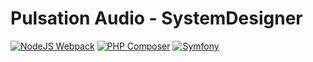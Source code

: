 # Pulsation Audio - SystemDesigner

[![NodeJS Webpack](https://github.com/wolfkidsounds/tools.pulsationaudio.local/actions/workflows/webpack.yml/badge.svg?branch=main)](https://github.com/wolfkidsounds/tools.pulsationaudio.local/actions/workflows/webpack.yml) 
[![PHP Composer](https://github.com/wolfkidsounds/tools.pulsationaudio.local/actions/workflows/php.yml/badge.svg?branch=main)](https://github.com/wolfkidsounds/tools.pulsationaudio.local/actions/workflows/php.yml) 
[![Symfony](https://github.com/wolfkidsounds/tools.pulsationaudio.local/actions/workflows/symfony.yml/badge.svg?branch=main)](https://github.com/wolfkidsounds/tools.pulsationaudio.local/actions/workflows/symfony.yml)

